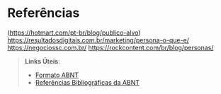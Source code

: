 # Referências

(https://hotmart.com/pt-br/blog/publico-alvo)
https://resultadosdigitais.com.br/marketing/persona-o-que-e/
https://negociossc.com.br/
https://rockcontent.com/br/blog/personas/

> **Links Úteis**:
> - [Formato ABNT](https://www.normastecnicas.com/abnt/trabalhos-academicos/referencias/)
> - [Referências Bibliográficas da ABNT](https://comunidade.rockcontent.com/referencia-bibliografica-abnt/)
